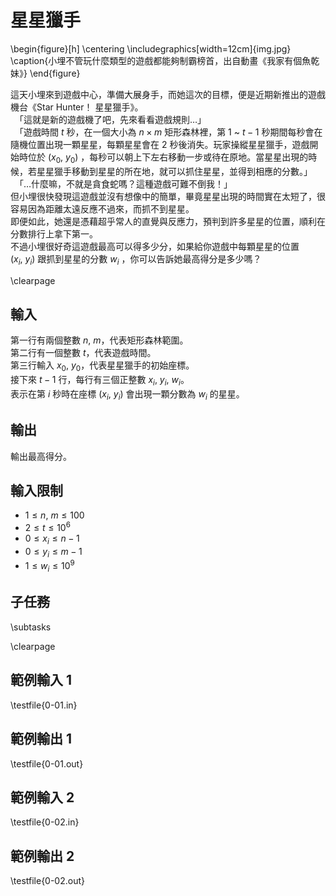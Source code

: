 # 星星獵手

\begin{figure}[h]
\centering
\includegraphics[width=12cm]{img.jpg}
\caption{小埋不管玩什麼類型的遊戲都能夠制霸榜首，出自動畫《我家有個魚乾妹》}
\end{figure}

這天小埋來到遊戲中心，準備大展身手，而她這次的目標，便是近期新推出的遊戲機台《Star Hunter！ 星星獵手》。\
　「這就是新的遊戲機了吧，先來看看遊戲規則…」\
　「遊戲時間 $t$ 秒，在一個大小為 $n \times m$ 矩形森林裡，第 $1$ ~ $t - 1$ 秒期間每秒會在隨機位置出現一顆星星，每顆星星會在 $2$ 秒後消失。玩家操縱星星獵手，遊戲開始時位於 $(x_0,~y_0)$ ，每秒可以朝上下左右移動一步或待在原地。當星星出現的時候，若星星獵手移動到星星的所在地，就可以抓住星星，並得到相應的分數。」\
　「…什麼嘛，不就是貪食蛇嗎？這種遊戲可難不倒我！」\
但小埋很快發現這遊戲並沒有想像中的簡單，畢竟星星出現的時間實在太短了，很容易因為距離太遠反應不過來，而抓不到星星。\
即便如此，她還是憑藉超乎常人的直覺與反應力，預判到許多星星的位置，順利在分數排行上拿下第一。\
不過小埋很好奇這遊戲最高可以得多少分，如果給你遊戲中每顆星星的位置 $(x_i,~y_i)$ 跟抓到星星的分數 $w_i$ ，你可以告訴她最高得分是多少嗎？

\clearpage

## 輸入
第一行有兩個整數 $n,~m$，代表矩形森林範圍。\
第二行有一個整數 $t$，代表遊戲時間。\
第三行輸入 $x_0,~y_0$，代表星星獵手的初始座標。\
接下來 $t - 1$ 行，每行有三個正整數 $x_i,~y_i,~w_i$。\
表示在第 $i$ 秒時在座標 $(x_i,~y_i)$ 會出現一顆分數為 $w_i$ 的星星。

## 輸出
輸出最高得分。

## 輸入限制
 - $1 \leq n,~m \leq 100$
 - $2 \leq t \leq 10^6$
 - $0 \leq x_i \leq n - 1$
 - $0 \leq y_i \leq m - 1$
 - $1 \leq w_i \leq 10^9$

## 子任務
\subtasks

\clearpage

## 範例輸入 1
\testfile{0-01.in}

## 範例輸出 1
\testfile{0-01.out}

## 範例輸入 2
\testfile{0-02.in}

## 範例輸出 2
\testfile{0-02.out}
